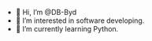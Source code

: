 - 👋 Hi, I’m @DB-Byd
- 👀 I’m interested in software developing.
- 🌱 I’m currently learning Python.

<!---
- 💞️ I’m looking to collaborate on ...
- 📫 How to reach me ...
--->

<!---
DB-Byd/DB-Byd is a ✨ special ✨ repository because its `README.md` (this file) appears on your GitHub profile.
You can click the Preview link to take a look at your changes.
--->

